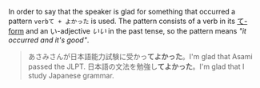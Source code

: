 In order to say that the speaker is glad for something that occurred a pattern `verbて + よかった` is used. The pattern consists of a verb in its [て-form](52) and an い-adjective *いい* in the past tense, so the pattern means *"it occurred and it's good"*.
>あさみさんが日本語能力試験に受かっ**てよかった**。I'm glad that Asami passed the JLPT.
>日本語の文法を勉強し**てよかった**。I'm glad that I study Japanese grammar.